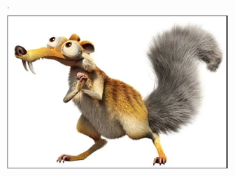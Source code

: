 .










![print do perfil](https://github.com/PatrickRodriguesTributo/PatrickRodriguesTributo/blob/main/Screenshot%20from%202025-07-01%2012-26-48.png?raw=true)


